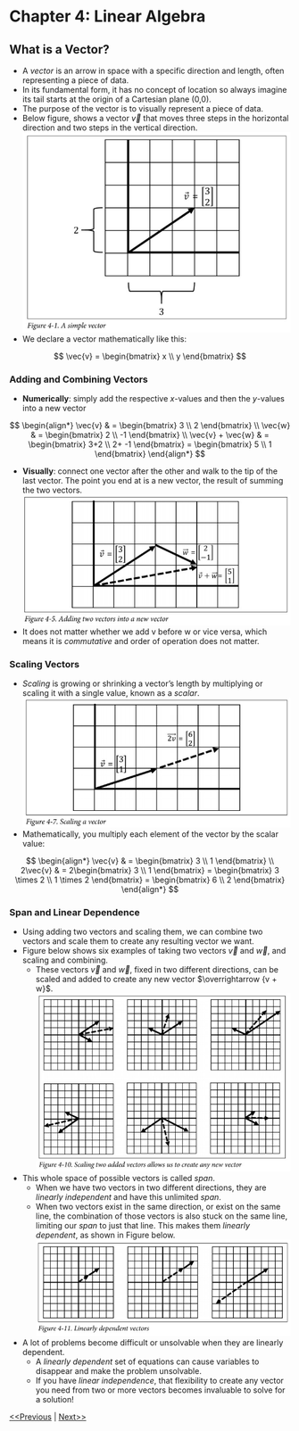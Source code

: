 # Chapter 4: Linear Algebra
## What is a Vector?
* A _vector_ is an arrow in space with a specific direction and length, often representing a piece of data.
* In its fundamental form, it has no concept of location so always imagine its tail starts at the origin of a Cartesian plane (0,0).
* The purpose of the vector is to visually represent a piece of data.
* Below figure, shows a vector $\vec{v}$ that moves three steps in the horizontal direction and two steps in the vertical direction.
![A simple vector](./images/vector-01.jpg)  
* We declare a vector mathematically like this:

$$
\vec{v} = \begin{bmatrix}
x \\
y
\end{bmatrix}
$$

### Adding and Combining Vectors
* **Numerically**: simply add the respective $x$-values and then the $y$-values into a new vector

$$
\begin{align*}
\vec{v} & = \begin{bmatrix} 3 \\ 2 \end{bmatrix} \\
\vec{w} & = \begin{bmatrix} 2 \\ -1 \end{bmatrix} \\
\vec{v} + \vec{w} & = \begin{bmatrix} 3+2 \\ 2+ -1 \end{bmatrix} = \begin{bmatrix} 5 \\ 1 \end{bmatrix}
\end{align*}
$$

* **Visually**: connect one vector after the other and walk to the tip of the last vector. The point you end at is a new vector, the result of summing the two vectors.  
![Adding two vectors into a new vector](./images/vector-02.jpg)
* It does not matter whether we add v before w or vice versa, which means it is _commutative_ and order of operation does not matter.
### Scaling Vectors
* _Scaling_ is growing or shrinking a vector’s length by multiplying or scaling it with a single value, known as a _scalar_.
![Scaling a vector](./images/vector-03.jpg)
* Mathematically, you multiply each element of the vector by the scalar value:

$$
\begin{align*}
\vec{v} & = \begin{bmatrix} 3 \\ 1 \end{bmatrix} \\
2\vec{v} & = 2\begin{bmatrix} 3 \\ 1 \end{bmatrix} = \begin{bmatrix} 3 \times 2 \\ 1 \times 2 \end{bmatrix} = \begin{bmatrix} 6 \\ 2 \end{bmatrix}
\end{align*}
$$
### Span and Linear Dependence
* Using adding two vectors and scaling them, we can combine two vectors and scale them to create any resulting vector we want.
* Figure below shows six examples of taking two vectors $\vec{v}$ and $\vec{w}$, and scaling and combining.
    * These vectors $\vec{v}$ and $\vec{w}$, fixed in two different directions, can be scaled and added to create any new vector $\overrightarrow {v + w}$.
![Scaling two added vectors allows us to create any new vector](./images/vector-04.jpg)
* This whole space of possible vectors is called _span_.
    * When we have two vectors in two different directions, they are _linearly independent_ and have this unlimited _span_.
    * When two vectors exist in the same direction, or exist on the same line, the combination of those vectors is also stuck on the same line, limiting our _span_ to just that line. This makes them _linearly dependent_, as shown in Figure below.
![Linearly dependent vectors](./images/vector-05.jpg)
* A lot of problems become difficult or unsolvable when they are linearly dependent.
    * A _linearly dependent_ set of equations can cause variables to disappear and make the problem unsolvable.
    * If you have _linear independence_, that flexibility to create any vector you need from two or more vectors becomes invaluable to solve for a solution!

[<<Previous](../statistics_hypothesis_testing/README.md) | [Next>>]()